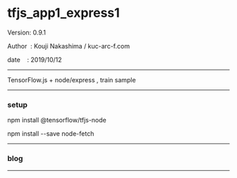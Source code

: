 ﻿# tfjs_app1_express1

 Version: 0.9.1

 Author  : Kouji Nakashima / kuc-arc-f.com

 date    : 2019/10/12

***

TensorFlow.js + node/express , train sample

***
### setup
npm install @tensorflow/tfjs-node

npm install --save node-fetch


***
### blog



***

